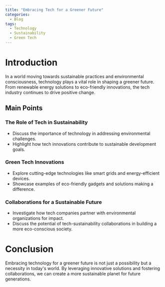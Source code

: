 ```yaml
---
title: "Embracing Tech for a Greener Future"
categories:
  - Blog
tags:
  - Technology
  - Sustainability
  - Green Tech
---
```


# Introduction
In a world moving towards sustainable practices and environmental consciousness, technology plays a vital role in shaping a greener future. From renewable energy solutions to eco-friendly innovations, the tech industry continues to drive positive change.

## Main Points
### The Role of Tech in Sustainability
- Discuss the importance of technology in addressing environmental challenges.
- Highlight how tech innovations contribute to sustainable development goals.

### Green Tech Innovations
- Explore cutting-edge technologies like smart grids and energy-efficient devices.
- Showcase examples of eco-friendly gadgets and solutions making a difference.

### Collaborations for a Sustainable Future
- Investigate how tech companies partner with environmental organizations for impact.
- Discuss the potential of tech-sustainability collaborations in building a more eco-conscious society.

# Conclusion
Embracing technology for a greener future is not just a possibility but a necessity in today's world. By leveraging innovative solutions and fostering collaborations, we can create a more sustainable planet for future generations.